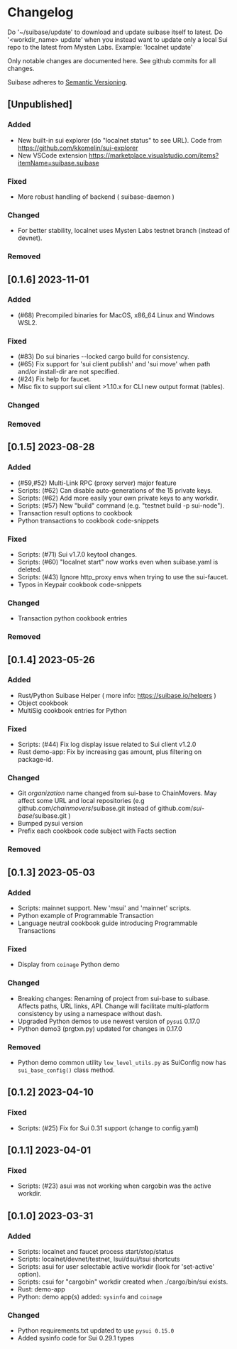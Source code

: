 # Changelog

Do '~/suibase/update' to download and update suibase itself to latest.
Do '<workdir_name> update' when you instead want to update only a local Sui repo to the latest from Mysten Labs. Example: 'localnet update'

Only notable changes are documented here. See github commits for all changes.

Suibase adheres to [Semantic Versioning](https://semver.org/spec/v2.0.0.html).

## [Unpublished]

### Added
- New built-in sui explorer (do "localnet status" to see URL). Code from https://github.com/kkomelin/sui-explorer
- New VSCode extension https://marketplace.visualstudio.com/items?itemName=suibase.suibase

### Fixed
- More robust handling of backend ( suibase-daemon )

### Changed
- For better stability, localnet uses Mysten Labs testnet branch (instead of devnet).

### Removed

## [0.1.6] 2023-11-01

### Added
- (#68) Precompiled binaries for MacOS, x86_64 Linux and Windows WSL2.

### Fixed
- (#83) Do sui binaries --locked cargo build for consistency.
- (#65) Fix support for 'sui client publish' and 'sui move' when path and/or install-dir are not specified.
- (#24) Fix help for faucet.
- Misc fix to support sui client >1.10.x for CLI new output format (tables).

### Changed

### Removed


## [0.1.5] 2023-08-28

### Added

- (#59,#52) Multi-Link RPC (proxy server) major feature
- Scripts: (#62) Can disable auto-generations of the 15 private keys.
- Scripts: (#62) Add more easily your own private keys to any workdir.
- Scripts: (#57) New "build" command (e.g. "testnet build -p sui-node").
- Transaction result options to cookbook
- Python transactions to cookbook code-snippets

### Fixed

- Scripts: (#71) Sui v1.7.0 keytool changes.
- Scripts: (#60) "localnet start" now works even when suibase.yaml is deleted.
- Scripts: (#43) Ignore http_proxy envs when trying to use the sui-faucet.
- Typos in Keypair cookbook code-snippets

### Changed

- Transaction python cookbook entries

### Removed

## [0.1.4] 2023-05-26

### Added

- Rust/Python Suibase Helper ( more info: https://suibase.io/helpers )
- Object cookbook
- MultiSig cookbook entries for Python

### Fixed

- Scripts: (#44) Fix log display issue related to Sui client v1.2.0
- Rust demo-app: Fix by increasing gas amount, plus filtering on package-id.

### Changed

- Git _organization_ name changed from sui-base to ChainMovers. May affect some URL and local repositories (e.g github.com/_chainmovers_/suibase.git instead of github.com/_sui-base_/suibase.git )
- Bumped pysui version
- Prefix each cookbook code subject with Facts section

### Removed

## [0.1.3] 2023-05-03

### Added

- Scripts: mainnet support. New 'msui' and 'mainnet' scripts.
- Python example of Programmable Transaction
- Language neutral cookbook guide introducing Programmable Transactions

### Fixed

- Display from `coinage` Python demo

### Changed

- Breaking changes: Renaming of project from sui-base to suibase. Affects paths, URL links, API.
  Change will facilitate multi-platform consistency by using a namespace without dash.
- Upgraded Python demos to use newest version of `pysui` 0.17.0
- Python demo3 (prgtxn.py) updated for changes in 0.17.0

### Removed

- Python demo common utility `low_level_utils.py` as SuiConfig now has `sui_base_config()` class method.

## [0.1.2] 2023-04-10

### Fixed

- Scripts: (#25) Fix for Sui 0.31 support (change to config.yaml)

## [0.1.1] 2023-04-01

### Fixed

- Scripts: (#23) asui was not working when cargobin was the active workdir.

## [0.1.0] 2023-03-31

### Added

- Scripts: localnet and faucet process start/stop/status
- Scripts: localnet/devnet/testnet, lsui/dsui/tsui shortcuts
- Scripts: asui for user selectable active workdir (look for 'set-active' option).
- Scripts: csui for "cargobin" workdir created when ./cargo/bin/sui exists.
- Rust: demo-app
- Python: demo app(s) added: `sysinfo` and `coinage`

### Changed

- Python requirements.txt updated to use `pysui 0.15.0`
- Added sysinfo code for Sui 0.29.1 types
